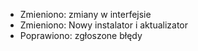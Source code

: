 - Zmieniono: zmiany w interfejsie
- Zmieniono: Nowy instalator i aktualizator
- Poprawiono: zgłoszone błędy